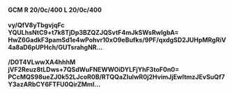 #### GCM R 20/0c/400 L 20/0c/400
**vy/QfV8yTbgvjqFc**<br/>**YQULhsNtC9+t7k8TjDp3BZQZJQSvtF4mJkSWsRwlgbA=**<br/>**HwZ6GadkF3pamSd1e4wPohvr10xO9eBufks/9PF/qxdgSD2JUHpMRgRiV4a8aD6pUPHch/GUTsrahgNR...**<br/><br/>
**/D0T4VLwwXA4hhhM**<br/>**jVF2Reuz8tLDws+7QSdWuFNEWWOiDYLFjYhF3toF0n0=**<br/>**PCcMQS98ueZJ0k52LJcoR0B/RTQQaZlulwR0j2HvimJjEwItmzJEvSuQf7Y3azARbCY6FTFU0QirZMml...**